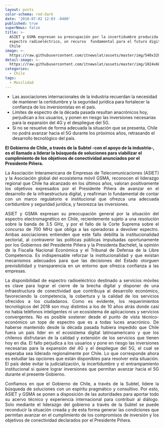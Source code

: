 ```yaml
---
layout: posts
color-schema: red-dark
date: '2018-07-02 12:03 -0400'
published: true
superNews: false
title: >-
  ASIET y GSMA expresan su preocupación por la incertidumbre producida sobre el
  espectro radioeléctrico, un recurso  fundamental para el futuro digital de
  Chile
image: >-
  https://raw.githubusercontent.com/itnewslat/assets/master/img/540x320/Uso-Celular-p.jpg
detail-image: >-
  https://raw.githubusercontent.com/itnewslat/assets/master/img/1024x680/Uso-Celular-g.jpg
categories:
  - Chile
tags:
  - Movilidad
---
```

- Las asociaciones internacionales de la industria recuerdan la necesidad de mantener la certidumbre y la seguridad jurídica para fortalecer la confianza de los inversionistas en el país.
- Límites de espectro de la década pasada resultan anacrónicos hoy, perjudican a los usuarios, y ponen en riesgo las inversiones necesarias para la expansión del 4G y el despliegue del 5G.
- Si no se resuelve de forma adecuada la situación que se presenta, Chile no podrá avanzar hacia el 5G durante los próximos años, retrasando el desarrollo tecnológico del país.

**El Gobierno de Chile, a través de la Subtel -con el apoyo de la industria-, es el llamado a liderar la búsqueda de soluciones para viabilizar el cumplimiento de los objetivos de conectividad anunciados por el Presidente Piñera.**

<p style="text-align: justify;">La Asociación Interamericana de Empresas de Telecomunicaciones (ASIET) y la Asociación global del ecosistema móvil GSMA, reconocen el liderazgo regional que Chile ha alcanzado en los últimos años, valoran positivamente los objetivos expresados por el Presidente Piñera de avanzar en el desarrollo de la infraestructura digital, y reafirman lo fundamental de contar con un marco regulatorio e institucional que ofrezca una adecuada certidumbre y seguridad jurídica, y favorezca las inversiones.</p>

<p style="text-align: justify;">ASIET y GSMA expresan su preocupación general por la situación del espectro electromagnético en Chile, recientemente sujeto a una resolución sobre la banda de 3.5 GHz, y por el fallo de la Corte Suprema sobre el concurso de 700 MHz que obliga a las operadoras a devolver espectro. Ambas asociaciones entienden que este fallo debilita la institucionalidad sectorial, al contravenir las políticas públicas impulsadas oportunamente por los Gobiernos del Presidente Piñera y la Presidenta Bachelet, la opinión de la Fiscalía Nacional Económica y el Tribunal de Defensa de la Libre Competencia. Es indispensable reforzar la institucionalidad y que existan mecanismos adecuados para que las decisiones del Estado otorguen previsibilidad y transparencia en un entorno que ofrezca confianza a las empresas.</p>

<p style="text-align: justify;">La disponibilidad de espectro radioeléctrico destinado a servicios móviles es clave para lograr el cierre de la brecha digital y disponer de una infraestructura de conectividad que contribuya al desarrollo económico, favoreciendo la competencia, la cobertura y la calidad de los servicios ofrecidos a los ciudadanos. Como es evidente, los requerimientos tecnológicos del 2018 son muy distintos a los de 10 años atrás donde casi no había teléfonos inteligentes ni un ecosistema de aplicaciones y servicios convergentes. No es posible sostener desde el punto de vista técnico-económico un tope de espectro que es a todas luces anacrónico. De haberse mantenido desde la década pasada hubiera impedido que Chile fuera un país líder en el ecosistema digital latinoamericano y que los chilenos disfrutaran de la calidad y extensión de los servicios que tienen hoy en día. El fallo perjudica a los usuarios y pone en riesgo las inversiones necesarias para la expansión del 4G y el despliegue del 5G, el cual se esperaba sea liderado regionalmente por Chile. Lo que corresponde ahora es estudiar las opciones que están disponibles para resolver esta situación. El país debe evitar la judicialización, la incertidumbre y el entrampamiento institucional si quiere lograr inversiones que permitan avanzar hacia el 5G durante el presente Gobierno.</p>

<p style="text-align: justify;">Confiamos en que el Gobierno de Chile, a través de la Subtel, lidere la búsqueda de soluciones con un espíritu pragmático y consultivo. Por esto, ASIET y GSMA se ponen a disposición de las autoridades para aportar todo su acervo técnico y experiencia internacional para contribuir al diálogo.  Solo mediante el liderazgo del gobierno a través de la Subtel se puede reconducir la situación creada y de esta forma generar las condiciones que permitan avanzar en el cumplimiento de los compromisos de inversión y los objetivos de conectividad declarados por el Presidente Piñera.</p>